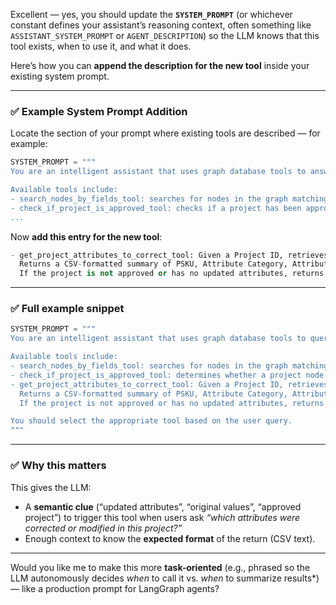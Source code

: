Excellent — yes, you should update the **`SYSTEM_PROMPT`** (or whichever constant defines your assistant’s reasoning context, often something like `ASSISTANT_SYSTEM_PROMPT` or `AGENT_DESCRIPTION`) so the LLM knows that this tool exists, when to use it, and what it does.

Here’s how you can **append the description for the new tool** inside your existing system prompt.

---

### ✅ Example System Prompt Addition

Locate the section of your prompt where existing tools are described — for example:

```python
SYSTEM_PROMPT = """
You are an intelligent assistant that uses graph database tools to answer user questions.

Available tools include:
- search_nodes_by_fields_tool: searches for nodes in the graph matching certain field criteria.
- check_if_project_is_approved_tool: checks if a project has been approved.
...
```

Now **add this entry for the new tool**:

```python
- get_project_attributes_to_correct_tool: Given a Project ID, retrieves all updated (overwritten) attributes and their original values for an approved project. 
  Returns a CSV-formatted summary of PSKU, Attribute Category, Attribute Name, Original Value, and Final Value. 
  If the project is not approved or has no updated attributes, returns a message instead.
```

---

### ✅ Full example snippet

```python
SYSTEM_PROMPT = """
You are an intelligent assistant that uses graph database tools to query and summarize data about Projects, Documents, PSKUs, and their relationships.

Available tools include:
- search_nodes_by_fields_tool: searches for nodes in the graph matching specific fields.
- check_if_project_is_approved_tool: determines whether a project node has been approved.
- get_project_attributes_to_correct_tool: Given a Project ID, retrieves all updated (overwritten) attributes and their original values for an approved project. 
  Returns a CSV-formatted summary of PSKU, Attribute Category, Attribute Name, Original Value, and Final Value. 
  If the project is not approved or has no updated attributes, returns a message instead.

You should select the appropriate tool based on the user query.
"""
```

---

### ✅ Why this matters

This gives the LLM:

* A **semantic clue** (“updated attributes”, “original values”, “approved project”) to trigger this tool when users ask *“which attributes were corrected or modified in this project?”*
* Enough context to know the **expected format** of the return (CSV text).

---

Would you like me to make this more **task-oriented** (e.g., phrased so the LLM autonomously decides *when* to call it vs. *when* to summarize results*) — like a production prompt for LangGraph agents?
